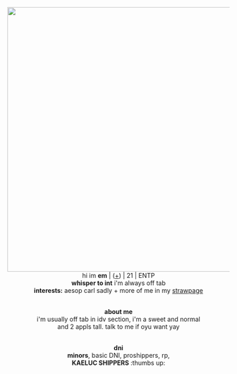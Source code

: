<p align="center">
    <img width="600" src="https://static.wikia.nocookie.net/id5/images/2/25/GreenhouseConceptArtCN.png/revision/latest/scale-to-width-down/500?cb=20240907094512"
<p align="center">
</br>hi im <b>em</b> | (<a href=https://en.pronouns.page/@Adamilcake>+</a>) | 21 | ENTP
<br><b>whisper to int</b> i'm always off tab 
<br><b>interests:</b> aesop carl sadly + more of me in my <a href=https://emsop.straw.page/>strawpage</a>
<p align="center"> <br><b>about me</b>
 <br>i'm usually off tab in idv section, i'm a sweet and normal 
<br>and 2 appls tall. talk to me if oyu want yay
<p align="center"><br><b>dni</b>
 <br><b>minors</b>, basic DNI, proshippers, rp, <br><b>KAELUC SHIPPERS</b> :thumbs up:
